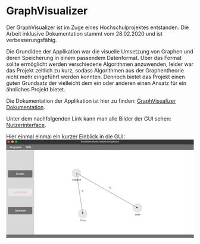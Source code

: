 # GraphVisualizer

Der GraphVisualizer ist im Zuge eines Hochschulprojektes entstanden. Die Arbeit inklusive Dokumentation stammt vom 28.02.2020
und ist verbesserungsfähig. 

Die Grundidee der Applikation war die visuelle Umsetzung von Graphen und deren Speicherung in einem passendem Datenformat. Über das Format sollte ermöglicht
werden verschiedene Algorithmen anzuwenden, leider war das Projekt zeitlich zu kurz, sodass Algorithmen aus der Graphentheorie nicht mehr eingeführt werden konnten. Dennoch bietet das Projekt einen guten Grundsatz der vielleicht dem ein oder anderen einen Ansatz für ein ähnliches Projekt bietet. 

Die Dokumentation der Applikation ist hier zu finden: [GraphVisualizer Dokumentation](https://github.com/RobinTest97/GraphVisualizer/blob/c379e817641cb16dcf477f28e628337ba9dfafed/Dokumentation/Programmbericht%20Graph%20Visualizer.pdf).

Unter dem nachfolgenden Link kann man alle Bilder der GUI sehen: [Nutzerinterface](https://github.com/RobinTest97/GraphVisualizer/wiki/GUI-Showcase).

Hier einmal einmal ein kurzer Einblick in die GUI:
![Bild ist nicht verfügbar](https://github.com/RobinTest97/GraphVisualizer/blob/c379e817641cb16dcf477f28e628337ba9dfafed/Dokumentation/Bilder/finished_example_graph_4.png?raw=false)

